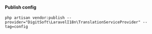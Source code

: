 #### Publish config
```
php artisan vendor:publish --provider="DigitSoft\LaravelI18n\TranslationServiceProvider" --tag=config
```